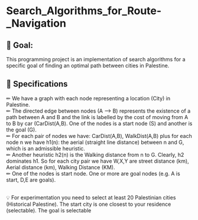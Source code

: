 # Search_Algorithms_for_Route-_Navigation
<h2>  🌟 Goal: </h2> 
This programming project is an implementation of search algorithms for a specific
goal of finding an optimal path between cities in Palestine.
<h2> 🌟 Specifications </h2> 
<p> ✏ We have a graph with each node representing a location (City) in
Palestine. 
<br> ✏ The directed edge between nodes (A --> B) represents the existence of a path
between A and B and the link is labelled by the cost of moving from A to B by car
(CarDist(A,B). One of the nodes is a start node (S) and another is the goal (G).
<br> ✏  For each pair of nodes we have: CarDist(A,B), WalkDist(A,B) plus for each node n we
have h1(n): the aerial (straight line distance) between n and G, which is an admissible
heuristic. 
<br> ✏  Another heuristic h2(n) is the Walking distance from n to G. Clearly, h2
dominates h1. So for each city pair we have W,X,Y are street distance (km), Aerial
distance (km), Walking Distance (KM). 
<br> ✏  One of the nodes is start node. One or more are
goal nodes (e.g. A is start, D,E are goals).  </p>
<br>
💡 For experimentation you need to select at least 20 Palestinian cities (Historical
Palestine). The start city is one closest to your residence (selectable). The goal is
selectable
